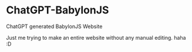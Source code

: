 # ChatGPT-BabylonJS
ChatGPT generated BabylonJS Website

Just me trying to make an entire website without any manual editing. haha :D 
